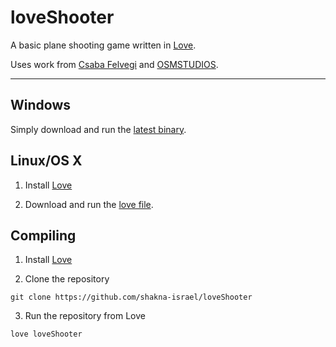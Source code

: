 # loveShooter

A basic plane shooting game written in [Love](https://love2d.org/).

Uses work from [Csaba Felvegi](http://opengameart.org/users/chabull) and [OSMSTUDIOS](http://osmstudios.com).

---

## Windows

Simply download and run the [latest binary](bin/loveShooter.exe).

## Linux/OS X

1. Install [Love](https://love2d.org/)

2. Download and run the [love file](bin/loveShooter.love).

## Compiling

1. Install [Love](https://love2d.org/)

2. Clone the repository

```
git clone https://github.com/shakna-israel/loveShooter
```

3. Run the repository from Love

```
love loveShooter
```
